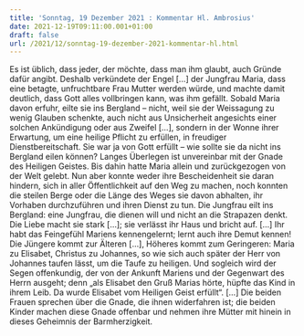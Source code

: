 ```yaml
---
title: 'Sonntag, 19 Dezember 2021 : Kommentar Hl. Ambrosius'
date: 2021-12-19T09:11:00.001+01:00
draft: false
url: /2021/12/sonntag-19-dezember-2021-kommentar-hl.html
---
```


Es ist üblich, dass jeder, der möchte, dass man ihm glaubt, auch Gründe dafür angibt. Deshalb verkündete der Engel \[…\] der Jungfrau Maria, dass eine betagte, unfruchtbare Frau Mutter werden würde, und machte damit deutlich, dass Gott alles vollbringen kann, was ihm gefällt. Sobald Maria davon erfuhr, eilte sie ins Bergland – nicht, weil sie der Weissagung zu wenig Glauben schenkte, auch nicht aus Unsicherheit angesichts einer solchen Ankündigung oder aus Zweifel \[…\], sondern in der Wonne ihrer Erwartung, um eine heilige Pflicht zu erfüllen, in freudiger Dienstbereitschaft. Sie war ja von Gott erfüllt – wie sollte sie da nicht ins Bergland eilen können? Langes Überlegen ist unvereinbar mit der Gnade des Heiligen Geistes. Bis dahin hatte Maria allein und zurückgezogen von der Welt gelebt. Nun aber konnte weder ihre Bescheidenheit sie daran hindern, sich in aller Öffentlichkeit auf den Weg zu machen, noch konnten die steilen Berge oder die Länge des Weges sie davon abhalten, ihr Vorhaben durchzuführen und ihren Dienst zu tun. Die Jungfrau eilt ins Bergland: eine Jungfrau, die dienen will und nicht an die Strapazen denkt. Die Liebe macht sie stark \[…\]; sie verlässt ihr Haus und bricht auf. \[…\] Ihr habt das Feingefühl Mariens kennengelernt; lernt auch ihre Demut kennen! Die Jüngere kommt zur Älteren \[…\], Höheres kommt zum Geringeren: Maria zu Elisabet, Christus zu Johannes, so wie sich auch später der Herr von Johannes taufen lässt, um die Taufe zu heiligen. Und sogleich wird der Segen offenkundig, der von der Ankunft Mariens und der Gegenwart des Herrn ausgeht; denn „als Elisabet den Gruß Marias hörte, hüpfte das Kind in ihrem Leib. Da wurde Elisabet vom Heiligen Geist erfüllt“. \[…\] Die beiden Frauen sprechen über die Gnade, die ihnen widerfahren ist; die beiden Kinder machen diese Gnade offenbar und nehmen ihre Mütter mit hinein in dieses Geheimnis der Barmherzigkeit.